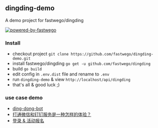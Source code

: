 ## dingding-demo 

A demo project for fastwego/dingding 

[![powered-by-fastwego](https://img.shields.io/badge/Powered%20By-fastwego-brightgreen)](https://github.com/fastwego)

### Install
- checkout project `git clone https://github.com/fastwego/dingding-demo.git`
- install fastwego/dingding `go get -u github.com/fastwego/dingding`
- build `go build`
- edit config in `.env.dist` file and rename to `.env`
- run `dingding-demo` & view `http://localhost/api/dingding`
- that's all & good luck ;)

### use case demo

- [ding-dong-bot](ding-dong-bot/README.md)
- [打通微信和钉钉服务是一种怎样的体验？](https://github.com/fastwego/offiaccount-demo/tree/master/weixin-dingding-translate)
- [登录 & 活动报名](./login-app/README.md)
